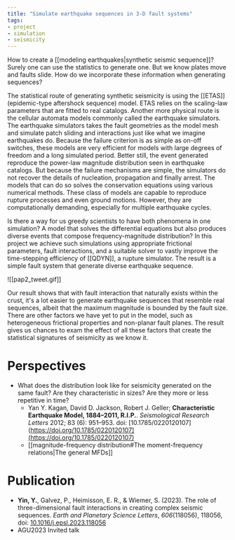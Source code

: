 ```yaml
---
title: "Simulate earthquake sequences in 3-D fault systems"
tags:
- project
- simulation
- seismicity
---
```

How to create a [[modeling earthquakes|synthetic seismic sequence]]? Surely one can use the statistics to generate one. But we know plates move and faults slide. How do we incorporate these information when generating sequences?

The statistical route of generating synthetic seismicity is using the [[ETAS]] (epidemic-type aftershock sequence) model. ETAS relies on the scaling-law parameters that are fitted to real catalogs. Another more physical route is the cellular automata models commonly called the earthquake simulators. The earthquake simulators takes the fault geometries as the model mesh and simulate patch sliding and interactions just like what we imagine earthquakes do. Because the failure criterion is as simple as on-off switches, these models are very efficient for models with large degrees of freedom and a long simulated period. Better still, the event generated reproduce the power-law magnitude distribution seen in earthquake catalogs. But because the failure mechanisms are simple, the simulators do not recover the details of nucleation, propagation and finally arrest. The models that can do so solves the conservation equations using various numerical methods. These class of models are capable to reproduce rupture processes and even ground motions. However, they are computationally demanding, especially for multiple earthquake cycles. 

Is there a way for us greedy scientists to have both phenomena in one simulation? A model that solves the differential equations but also produces diverse events that compose frequency-magnitude distribution? In this project we achieve such simulations using appropriate frictional parameters, fault interactions, and a suitable solver to vastly improve the time-stepping efficiency of [[QDYN]], a rupture simulator. The result is a simple fault system that generate diverse earthquake sequence.

![[pap2_tweet.gif]]

Our result shows that with fault interaction that naturally exists within the crust, it's a lot easier to generate earthquake sequences that resemble real sequences, albeit that the maximum magnitude is bounded by the fault size. There are other factors we have yet to put in the model, such as heterogeneous frictional properties and non-planar fault planes. The result gives us chances to exam the effect of all these factors that create the statistical signatures of seismicity as we know it.

# Perspectives
- What does the distribution look like for seismicity generated on the same fault? Are they characteristic in sizes? Are they more or less repetitive in time?
    -  Yan Y. Kagan, David D. Jackson, Robert J. Geller; **Characteristic Earthquake Model, 1884–2011, R.I.P.**. *Seismological Research Letters* 2012; 83 (6): 951–953. doi: [10.1785/0220120107](https://doi.org/10.1785/0220120107](https://doi.org/10.1785/0220120107)
    - [[magnitude-frequency distribution#The moment-frequency relations|The general MFDs]]

# Publication
- **Yin, Y.**, Galvez, P., Heimisson, E. R., & Wiemer, S. (2023). The role of three-dimensional fault interactions in creating complex seismic sequences. _Earth and Planetary Science Letters_, _606_(118056), 118056, doi: [10.1016/j.epsl.2023.118056](https://doi.org/10.1016/j.epsl.2023.118056)
- AGU2023 Invited talk